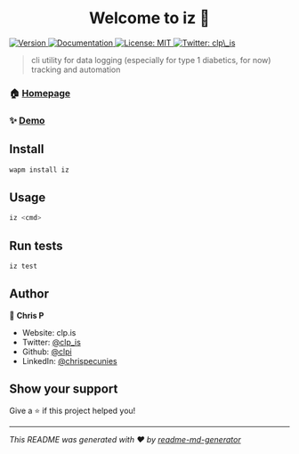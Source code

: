<h1 align="center">Welcome to iz 👋</h1>
<p>
  <a href="https://www.npmjs.com/package/iz" target="_blank">
    <img alt="Version" src="https://img.shields.io/npm/v/iz.svg">
  </a>
  <a href="clp.is/p/ix" target="_blank">
    <img alt="Documentation" src="https://img.shields.io/badge/documentation-yes-brightgreen.svg" />
  </a>
  <a href="#" target="_blank">
    <img alt="License: MIT" src="https://img.shields.io/badge/License-MIT-yellow.svg" />
  </a>
  <a href="https://twitter.com/clp\_is" target="_blank">
    <img alt="Twitter: clp\_is" src="https://img.shields.io/twitter/follow/clp\_is.svg?style=social" />
  </a>
</p>

> cli utility for data logging (especially for type 1 diabetics, for now) tracking and automation

### 🏠 [Homepage](clp.is/p/ix)

### ✨ [Demo](https://wapm.io/package/clpi/iz)

## Install

```sh
wapm install iz
```

## Usage

```sh
iz <cmd>
```

## Run tests

```sh
iz test
```

## Author

👤 **Chris P**

* Website: clp.is
* Twitter: [@clp_is](https://twitter.com/clp_is)
* Github: [@clpi](https://github.com/clpi)
* LinkedIn: [@chrispecunies](https://linkedin.com/in/chrispecunies)

## Show your support

Give a ⭐️ if this project helped you!

***
_This README was generated with ❤️ by [readme-md-generator](https://github.com/kefranabg/readme-md-generator)_
